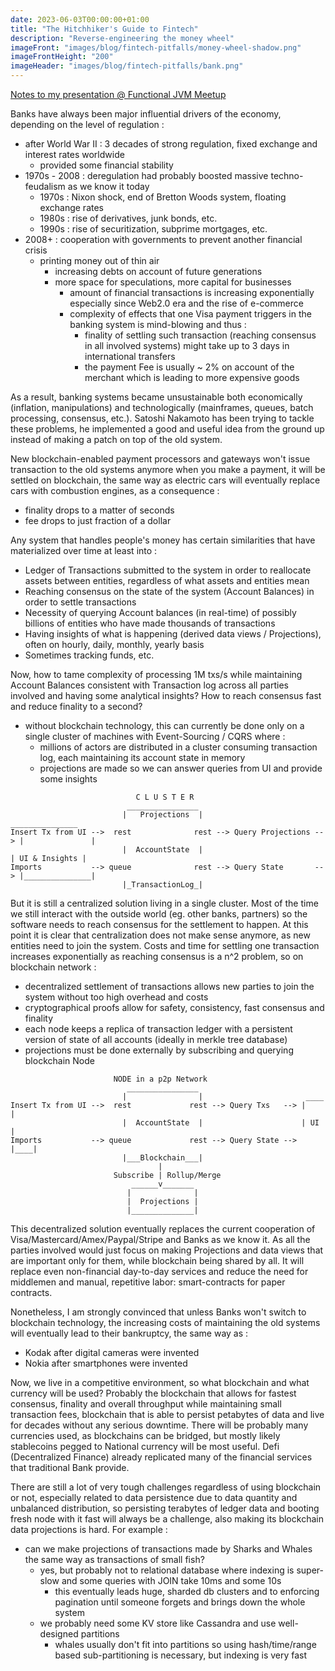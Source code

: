 ```yaml
---
date: 2023-06-03T00:00:00+01:00
title: "The Hitchhiker's Guide to Fintech"
description: "Reverse-engineering the money wheel"
imageFront: "images/blog/fintech-pitfalls/money-wheel-shadow.png"
imageFrontHeight: "200"
imageHeader: "images/blog/fintech-pitfalls/bank.png"
---
```


[Notes to my presentation @ Functional JVM Meetup](https://orgpad.com/o/CCppioPxtLPqiKbYB343nR)

Banks have always been major influential drivers of the economy, depending on the level of regulation :
  - after World War II : 3 decades of strong regulation, fixed exchange and interest rates worldwide
      - provided some financial stability
  - 1970s - 2008 : deregulation had probably boosted massive techno-feudalism as we know it today
      - 1970s : Nixon shock, end of Bretton Woods system, floating exchange rates
      - 1980s : rise of derivatives, junk bonds, etc.
      - 1990s : rise of securitization, subprime mortgages, etc.
  - 2008+ : cooperation with governments to prevent another financial crisis
      - printing money out of thin air
          - increasing debts on account of future generations 
          - more space for speculations, more capital for businesses
            - amount of financial transactions is increasing exponentially especially since Web2.0 era and the rise of e-commerce
            - complexity of effects that one Visa payment triggers in the banking system is mind-blowing and thus :
               - finality of settling such transaction (reaching consensus in all involved systems) might take up to 3 days in international transfers
               - the payment Fee is usually ~ 2% on account of the merchant which is leading to more expensive goods

As a result, banking systems became unsustainable both economically (inflation, manipulations) and technologically (mainframes, queues, batch processing, consensus, etc.).
Satoshi Nakamoto has been trying to tackle these problems, he implemented a good and useful idea from the ground up instead of making a patch on top of the old system.

New blockchain-enabled payment processors and gateways won't issue transaction to the old systems anymore when you make a payment,
it will be settled on blockchain, the same way as electric cars will eventually replace cars with combustion engines, as a consequence :
  - finality drops to a matter of seconds
  - fee drops to just fraction of a dollar

Any system that handles people's money has certain similarities that have materialized over time at least into : 
  - Ledger of Transactions submitted to the system in order to reallocate assets between entities, regardless of what assets and entities mean
  - Reaching consensus on the state of the system (Account Balances) in order to settle transactions
  - Necessity of querying Account balances (in real-time) of possibly billions of entities who have made thousands of transactions
  - Having insights of what is happening (derived data views / Projections), often on hourly, daily, monthly, yearly basis
  - Sometimes tracking funds, etc. 

Now, how to tame complexity of processing 1M txs/s while maintaining Account Balances consistent with Transaction log across all parties involved
and having some analytical insights? How to reach consensus fast and reduce finality to a second? 
  - without blockchain technology, this can currently be done only on a single cluster of machines with Event-Sourcing / CQRS where : 
      - millions of actors are distributed in a cluster consuming transaction log, each maintaining its account state in memory
      - projections are made so we can answer queries from UI and provide some insights

```
                            C L U S T E R
                          ________________
                         |   Projections  |                              _______________
Insert Tx from UI -->  rest              rest --> Query Projections --> |               |
                         |  AccountState  |                             | UI & Insights |
Imports           --> queue              rest --> Query State       --> |_______________|
                         |_TransactionLog_|
```

But it is still a centralized solution living in a single cluster. Most of the time we still interact with the outside world (eg. other banks, partners) so the
software needs to reach consensus for the settlement to happen. At this point it is clear that centralization does not make sense anymore, as new entities need
to join the system. Costs and time for settling one transaction increases exponentially as reaching consensus is a n^2 problem, so on blockchain network :
 - decentralized settlement of transactions allows new parties to join the system without too high overhead and costs
 - cryptographical proofs allow for safety, consistency, fast consensus and finality 
 - each node keeps a replica of transaction ledger with a persistent version of state of all accounts (ideally in merkle tree database)
 - projections must be done externally by subscribing and querying blockchain Node

```
                       NODE in a p2p Network  
                          ________________
                         |                |                       ____
Insert Tx from UI -->  rest             rest --> Query Txs   --> |    |
                         |  AccountState  |                      | UI |
Imports           --> queue             rest --> Query State --> |____|
                         |___Blockchain___|
                                 |
                       Subscribe | Rollup/Merge
                           ______v_______
                          |              |
                          |  Projections |  
                          |______________|
```

This decentralized solution eventually replaces the current cooperation of Visa/Mastercard/Amex/Paypal/Stripe and Banks as we know it.
As all the parties involved would just focus on making Projections and data views that are important only for them, while blockchain being shared by all.
It will replace even non-financial day-to-day services and reduce the need for middlemen and manual, repetitive labor: smart-contracts for paper contracts.

Nonetheless, I am strongly convinced that unless Banks won't switch to blockchain technology, the increasing costs of maintaining the old systems will eventually
lead to their bankruptcy, the same way as : 
  - Kodak after digital cameras were invented
  - Nokia after smartphones were invented

Now, we live in a competitive environment, so what blockchain and what currency will be used? Probably the blockchain that allows for fastest consensus, finality and
overall throughput while maintaining small transaction fees, blockchain that is able to persist petabytes of data and live for decades without any serious downtime.
There will be probably many currencies used, as blockchains can be bridged, but mostly likely stablecoins pegged to National currency will be most useful.
Defi (Decentralized Finance) already replicated many of the financial services that traditional Bank provide. 

There are still a lot of very tough challenges regardless of using blockchain or not, especially related to data persistence due to data quantity and unbalanced distribution,
so persisting terabytes of ledger data and booting fresh node with it fast will always be a challenge, also making its blockchain data projections is hard. For example :
  - can we make projections of transactions made by Sharks and Whales the same way as transactions of small fish?
      - yes, but probably not to relational database where indexing is super-slow and some queries with JOIN take 10ms and some 10s
          - this eventually leads huge, sharded db clusters and to enforcing pagination until someone forgets and brings down the whole system
      - we probably need some KV store like Cassandra and use well-designed partitions
          - whales usually don't fit into partitions so using hash/time/range based sub-partitioning is necessary, but indexing is very fast
